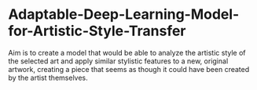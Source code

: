 # Adaptable-Deep-Learning-Model-for-Artistic-Style-Transfer
Aim is to create a model that would be able to analyze the artistic style of the selected art and apply similar stylistic features to a new, original artwork, creating a piece that seems as though it could have been created by the artist themselves. 
